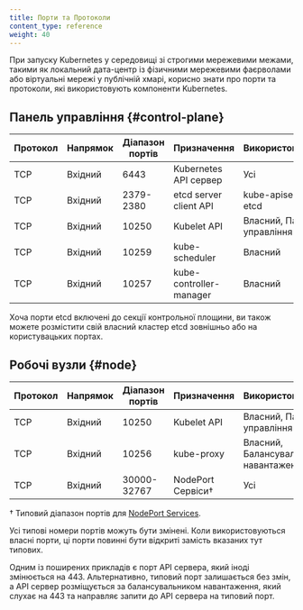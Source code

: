 ```yaml
---
title: Порти та Протоколи
content_type: reference
weight: 40
---
```


При запуску Kubernetes у середовищі зі строгими мережевими межами, такими як локальний дата-центр із фізичними мережевими фаєрволами або віртуальні мережі у публічній хмарі, корисно знати про порти та протоколи, які використовують компоненти Kubernetes.

## Панель управління {#control-plane}

| Протокол | Напрямок | Діапазон портів | Призначення              | Використовується          |
|----------|----------|-----------------|--------------------------|---------------------------|
| TCP      | Вхідний  | 6443            | Kubernetes API сервер    | Усі                       |
| TCP      | Вхідний  | 2379-2380       | etcd server client API   | kube-apiserver, etcd      |
| TCP      | Вхідний  | 10250           | Kubelet API              | Власний, Панель управління |
| TCP      | Вхідний  | 10259           | kube-scheduler           | Власний                   |
| TCP      | Вхідний  | 10257           | kube-controller-manager  | Власний                   |

Хоча порти etcd включені до секції контрольної площини, ви також можете розмістити свій власний
кластер etcd зовнішньо або на користувацьких портах. 

## Робочі вузли {#node}

| Протокол | Напрямок | Діапазон портів | Призначення            | Використовується          |
|----------|----------|-----------------|------------------------|---------------------------|
| TCP      | Вхідний  | 10250           | Kubelet API            | Власний, Панель управління |
| TCP      | Вхідний  | 10256           | kube-proxy             | Власний, Балансувальники навантаження |
| TCP      | Вхідний  | 30000-32767     | NodePort Сервіси†      | Усі                       |

† Типовий діапазон портів для [NodePort Services](/docs/concepts/services-networking/service/).

Усі типові номери портів можуть бути змінені. Коли використовуються власні порти, ці порти повинні бути відкриті замість вказаних тут типових.

Одним із поширених прикладів є порт API сервера, який іноді змінюється на 443. Альтернативно, типовий порт залишається без змін, а API сервер розміщується за балансувальником навантаження, який слухає на 443 та направляє запити до API сервера на типовий порт.
